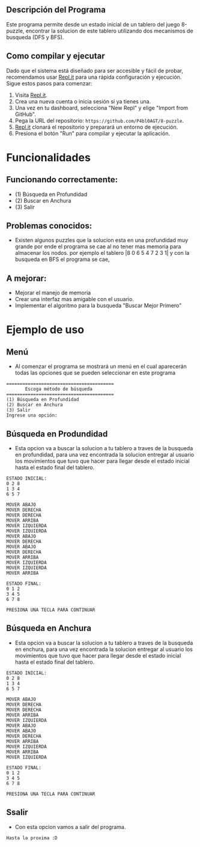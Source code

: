 ## Descripción del Programa
Este programa permite desde un estado inicial de un tablero del juego 8-puzzle, encontrar la solucion de este tablero utilizando dos mecanismos de busqueda (DFS y BFS).

## Como compilar y ejecutar
Dado que el sistema está diseñado para ser accesible y fácil de probar, recomendamos usar [Repl.it](http://repl.it/) para una rápida configuración y ejecución. Sigue estos pasos para comenzar:

1. Visita [Repl.it](https://repl.it/).
2. Crea una nueva cuenta o inicia sesión si ya tienes una.
3. Una vez en tu dashboard, selecciona "New Repl" y elige "Import from GitHub".
4. Pega la URL del repositorio: `https://github.com/P4bl0AGT/8-puzzle`.
5. [Repl.it](http://repl.it/) clonará el repositorio y preparará un entorno de ejecución.
6. Presiona el botón "Run" para compilar y ejecutar la aplicación.

# Funcionalidades

## Funcionando correctamente:
* (1) Búsqueda en Profundidad
* (2) Buscar en Anchura
* (3) Salir

## Problemas conocidos:
* Existen algunos puzzles que la solucion esta en una profundidad muy grande por ende el programa se cae al no tener mas memoria para almacenar los nodos. por ejemplo el tablero
|8 0 6 5 4 7 2 3 1|
y con la busqueda en BFS el programa se cae,

## A mejorar:
* Mejorar el manejo de memoria
* Crear una interfaz mas amigable con el usuario.
* Implementar el algoritmo para la busqueda "Buscar Mejor Primero"

# Ejemplo de uso

## Menú

* Al comenzar el programa se mostrará un menú en el cual aparecerán todas las opciones que se pueden seleccionar en este programa

````
========================================
       Escoga método de búsqueda
========================================
(1) Búsqueda en Profundidad
(2) Buscar en Anchura
(3) Salir
Ingrese una opción:
````

## Búsqueda en Produndidad

* Esta opcion va a buscar la solucion a tu tablero a traves de la busqueda en profundidad, para una vez encontrada la solucion entregar al usuario los movimientos que tuvo que hacer para llegar desde el estado inicial hasta el estado final del tablero.

````
ESTADO INICIAL:
0 2 8 
1 3 4 
6 5 7 

MOVER ABAJO
MOVER DERECHA
MOVER DERECHA
MOVER ARRIBA
MOVER IZQUIERDA
MOVER IZQUIERDA
MOVER ABAJO
MOVER DERECHA
MOVER ABAJO
MOVER DERECHA
MOVER ARRIBA
MOVER IZQUIERDA
MOVER IZQUIERDA
MOVER ARRIBA

ESTADO FINAL:
0 1 2 
3 4 5 
6 7 8 

PRESIONA UNA TECLA PARA CONTINUAR
````

## Búsqueda en Anchura

* Esta opcion va a buscar la solucion a tu tablero a traves de la busqueda en enchura, para una vez encontrada la solucion entregar al usuario los movimientos que tuvo que hacer para llegar desde el estado inicial hasta el estado final del tablero.

````
ESTADO INICIAL:
0 2 8 
1 3 4 
6 5 7 

MOVER ABAJO
MOVER DERECHA
MOVER DERECHA
MOVER ARRIBA
MOVER IZQUIERDA
MOVER ABAJO
MOVER ABAJO
MOVER DERECHA
MOVER ARRIBA
MOVER IZQUIERDA
MOVER ARRIBA
MOVER IZQUIERDA

ESTADO FINAL:
0 1 2 
3 4 5 
6 7 8 

PRESIONA UNA TECLA PARA CONTINUAR
````

## Ssalir

* Con esta opcion vamos a salir del programa.

````
Hasta la proxima :D 
````
